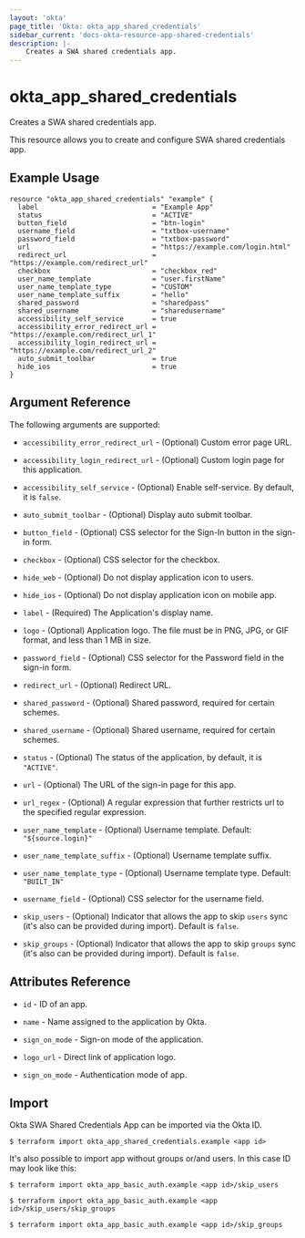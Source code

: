 ```yaml
---
layout: 'okta' 
page_title: 'Okta: okta_app_shared_credentials' 
sidebar_current: 'docs-okta-resource-app-shared-credentials' 
description: |- 
    Creates a SWA shared credentials app.
---
```


# okta_app_shared_credentials

Creates a SWA shared credentials app.

This resource allows you to create and configure SWA shared credentials app.

## Example Usage

```hcl
resource "okta_app_shared_credentials" "example" {
  label                            = "Example App"
  status                           = "ACTIVE"
  button_field                     = "btn-login"
  username_field                   = "txtbox-username"
  password_field                   = "txtbox-password"
  url                              = "https://example.com/login.html"
  redirect_url                     = "https://example.com/redirect_url"
  checkbox                         = "checkbox_red"
  user_name_template               = "user.firstName"
  user_name_template_type          = "CUSTOM"
  user_name_template_suffix        = "hello"
  shared_password                  = "sharedpass"
  shared_username                  = "sharedusername"
  accessibility_self_service       = true
  accessibility_error_redirect_url = "https://example.com/redirect_url_1"
  accessibility_login_redirect_url = "https://example.com/redirect_url_2"
  auto_submit_toolbar              = true
  hide_ios                         = true
}
```

## Argument Reference

The following arguments are supported:

- `accessibility_error_redirect_url` - (Optional) Custom error page URL.

- `accessibility_login_redirect_url` - (Optional) Custom login page for this application.

- `accessibility_self_service` - (Optional) Enable self-service. By default, it is `false`.

- `auto_submit_toolbar` - (Optional) Display auto submit toolbar.

- `button_field` - (Optional) CSS selector for the Sign-In button in the sign-in form.

- `checkbox` - (Optional) CSS selector for the checkbox.

- `hide_web` - (Optional) Do not display application icon to users.

- `hide_ios` - (Optional) Do not display application icon on mobile app.

- `label` - (Required) The Application's display name.

- `logo` - (Optional) Application logo. The file must be in PNG, JPG, or GIF format, and less than 1 MB in size.

- `password_field` - (Optional) CSS selector for the Password field in the sign-in form.

- `redirect_url` - (Optional) Redirect URL.

- `shared_password` - (Optional) Shared password, required for certain schemes.

- `shared_username` - (Optional) Shared username, required for certain schemes.

- `status` - (Optional) The status of the application, by default, it is `"ACTIVE"`.

- `url` - (Optional) The URL of the sign-in page for this app.

- `url_regex` - (Optional) A regular expression that further restricts url to the specified regular expression.

- `user_name_template` - (Optional) Username template. Default: `"${source.login}"`

- `user_name_template_suffix` - (Optional) Username template suffix.

- `user_name_template_type` - (Optional) Username template type. Default: `"BUILT_IN"`

- `username_field` - (Optional) CSS selector for the username field.

- `skip_users` - (Optional) Indicator that allows the app to skip `users` sync (it's also can be provided during import). Default is `false`.

- `skip_groups` - (Optional) Indicator that allows the app to skip `groups` sync (it's also can be provided during import). Default is `false`.

## Attributes Reference

- `id` - ID of an app.

- `name` - Name assigned to the application by Okta.

- `sign_on_mode` - Sign-on mode of the application.

- `logo_url` - Direct link of application logo.

- `sign_on_mode` - Authentication mode of app.

## Import

Okta SWA Shared Credentials App can be imported via the Okta ID.

```
$ terraform import okta_app_shared_credentials.example <app id>
```

It's also possible to import app without groups or/and users. In this case ID may look like this:

```
$ terraform import okta_app_basic_auth.example <app id>/skip_users

$ terraform import okta_app_basic_auth.example <app id>/skip_users/skip_groups

$ terraform import okta_app_basic_auth.example <app id>/skip_groups
```

